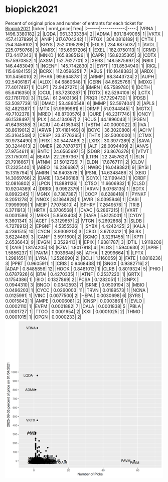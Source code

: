 # biopick2021
Percent of original price and number of entrants for each ticket for [Biopick2021](https://twitter.com/hashtag/Biopick2021)
|ticker |   nrml_price| freq|
|:------|------------:|----:|
|VRNA   | 1496.3380182|    2|
|LQDA   |  961.3333384|    2|
|ADMA   |  801.1849065|    1|
|VKTX   |  457.4137899|    2|
|ANIP   |  317.6704242|    1|
|PTGX   |  304.0816189|    1|
|CYTK   |  254.3456102|    1|
|KRYS   |  252.0195298|    1|
|EOLS   |  234.6875037|    1|
|AVDL   |  225.0750768|    3|
|AMRX   |  195.6967206|    1|
|EXEL   |  182.0750113|    1|
|CRMD   |  173.4417343|    1|
|MNKD   |  165.8385126|    1|
|CAPR   |  158.8235305|    3|
|CDTX   |  157.5970852|    1|
|AXSM   |  152.7627701|    3|
|XERS   |  148.5875697|    8|
|NBIX   |  146.4483049|    1|
|NGENF  |  145.7142830|    2|
|EYPT   |  131.8534940|    1|
|RIGL   |  115.6484155|    2|
|BCRX   |  112.0596251|    7|
|ABUS   |  110.1648383|    3|
|ARDX   |  101.5456010|    2|
|PHAR   |   99.6648781|    2|
|ARMP   |   98.3443724|    2|
|AUPH   |   92.5406187|    4|
|ALDX   |   84.6860648|    1|
|GERN   |   84.6625766|    1|
|MDXG   |   77.4017497|    1|
|CLPT   |   72.9427270|    3|
|BMRN   |   65.7589780|    1|
|DCTH   |   65.6416350|    3|
|OCUL   |   63.7230287|    1|
|TGTX   |   62.5294106|    8|
|LCTX   |   62.1761700|    3|
|TLSA   |   61.2403136|    1|
|PRQR   |   57.7294730|    1|
|PDSB   |   53.5087739|   13|
|DMAC   |   53.4860548|    6|
|IMMP   |   52.5974041|    2|
|APLS   |   52.4821387|    1|
|IMTX   |   51.9999981|    6|
|ORMP   |   51.0344845|    1|
|MGTX   |   49.7102378|    1|
|MREO   |   48.8700576|    8|
|QURE   |   48.2317746|    1|
|ONCY   |   46.1538497|    1|
|PLX    |   44.4134097|    2|
|RCUS   |   44.1896043|    1|
|PGEN   |   41.6438358|    3|
|ACIU   |   40.4135343|    1|
|VSTM   |   40.0000022|    3|
|IVA    |   38.8619012|    2|
|ARWR   |   37.4181469|    8|
|BCYC   |   36.3020808|    4|
|ACHV   |   35.3164548|    2|
|CRSP   |   33.3776365|    1|
|THTX   |   32.5000000|    1|
|CTMX   |   30.9734490|    3|
|IFRX   |   30.5447489|    2|
|LXRX   |   30.3977289|    2|
|SAVA   |   30.3244013|    2|
|OMER   |   28.7878767|    1|
|ALT    |   28.0094409|    2|
|ANVS   |   27.9754611|    8|
|BNTC   |   24.6565697|    5|
|SDGR   |   23.8676378|    1|
|VTVT   |   23.1750011|    4|
|BEAM   |   22.2997367|    1|
|LTRN   |   22.2457627|    1|
|SLN    |   21.7916667|    1|
|ATNM   |   21.5012726|    7|
|ELDN   |   17.8767111|    2|
|CLOV   |   17.2325440|    1|
|ABEO   |   16.2366867|    2|
|NWBO   |   16.0493821|    9|
|BYSI   |   15.1315794|    1|
|AMRN   |   14.9403578|    1|
|PSNL   |   14.6348486|    3|
|XBIO   |   14.3069766|    2|
|DARE   |   13.5496188|    1|
|SCYX   |   12.1199443|    1|
|CRDF   |   12.0816802|    2|
|LPCN   |   11.8881126|    1|
|CTSO   |   11.6606932|    1|
|CLSD   |   10.9204369|    4|
|DRRX   |    9.0952379|    1|
|ARVN   |    9.0768135|    1|
|BDTX   |    8.8992245|    1|
|MGNX   |    8.7387387|    1|
|COCP   |    8.6288418|    1|
|PYNKF  |    8.2051278|    2|
|NNOX   |    8.1364828|    1|
|AVIR   |    8.0395946|    1|
|CASI   |    7.9999999|    1|
|MEIP   |    7.7075810|    4|
|SPHRY  |    7.2649576|    1|
|TRIB   |    6.3711913|    1|
|HRTX   |    6.3706568|    1|
|CVAC   |    6.2867215|    1|
|VXRT   |    6.0031596|    2|
|MRKR   |    5.8503403|    2|
|RAFA   |    5.8125001|    1|
|CYDY   |    5.3601341|    3|
|ACET   |    5.3129657|    2|
|VTGN   |    5.2692868|    3|
|SLDB   |    4.7278912|    2|
|EPGNF  |    4.5355536|    1|
|SYBX   |    4.4242425|    2|
|KALA   |    4.2361515|   10|
|CYCN   |    3.9309213|    3|
|CBIO   |    3.6702412|    1|
|BLRX   |    3.6224489|    3|
|CANF   |    3.5911600|    2|
|SGMO   |    3.3291455|   11|
|KPTI   |    2.6536643|    9|
|EVGN   |    2.3529413|    1|
|EPIX   |    1.9381787|    3|
|DTIL   |    1.9118206|    1|
|XAIR   |    1.8174205|   18|
|KZIA   |    1.8017818|    4|
|ALGS   |    1.5940630|    2|
|APRE   |    1.5856237|    1|
|PAVM   |    1.3039648|   58|
|ATHA   |    1.2999664|    1|
|LPTX   |    1.2981651|   11|
|LYRA   |    1.2526690|    2|
|BCLI   |    1.1160059|    3|
|FATE   |    1.0816236|    3|
|PPBT   |    0.9605911|    1|
|CRIS   |    0.9468438|   11|
|SNGX   |    0.9382716|    2|
|ADAP   |    0.8485856|   12|
|HOOK   |    0.8481013|    1|
|CLRB   |    0.8019324|    5|
|PHIO   |    0.6787926|    6|
|BTAI   |    0.4270335|    1|
|ATNF   |    0.2537220|    1|
|GRTX   |    0.1754386|    1|
|IBIO   |    0.1327869|    2|
|PCSA   |    0.1282051|    1|
|GNPX   |    0.0944310|    3|
|BNGO   |    0.0842593|    7|
|SRNE   |    0.0509194|    3|
|MBIO   |    0.0496203|    1|
|CYCC   |    0.0260003|   11|
|TRVN   |    0.0189573|    1|
|NCNA   |    0.0125991|    1|
|VINC   |    0.0077500|    2|
|HEPA   |    0.0030698|    6|
|SYRS   |    0.0015843|    1|
|AMPE   |    0.0006081|    2|
|CNSP   |    0.0003861|    1|
|EVLO   |    0.0002110|    1|
|EVFM   |    0.0001882|    7|
|CALA   |    0.0001838|    5|
|PBLA   |    0.0001727|    1|
|TTOO   |    0.0001654|    2|
|XXII   |    0.0001025|    2|
|THMO   |    0.0001015|    1|
|OPGN   |    0.0000233|    2|
![retvspicks](biopicks.png?raw=true)
